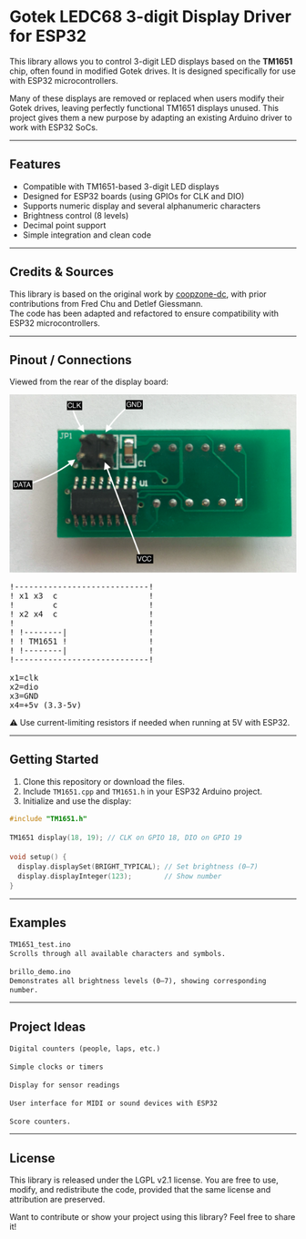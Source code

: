 # Gotek LEDC68 3-digit Display Driver for ESP32

This library allows you to control 3-digit LED displays based on the **TM1651** chip, often found in modified Gotek drives. It is designed specifically for use with ESP32 microcontrollers.

Many of these displays are removed or replaced when users modify their Gotek drives, leaving perfectly functional TM1651 displays unused. This project gives them a new purpose by adapting an existing Arduino driver to work with ESP32 SoCs.

---

## Features

- Compatible with TM1651-based 3-digit LED displays
- Designed for ESP32 boards (using GPIOs for CLK and DIO)
- Supports numeric display and several alphanumeric characters
- Brightness control (8 levels)
- Decimal point support
- Simple integration and clean code

---

## Credits & Sources

This library is based on the original work by [coopzone-dc](https://github.com/coopzone-dc/GotekLEDC68), with prior contributions from Fred Chu and Detlef Giessmann.  
The code has been adapted and refactored to ensure compatibility with ESP32 microcontrollers.

---

## Pinout / Connections

Viewed from the rear of the display board:

<a target="_blank" rel="noopener noreferrer" href="https://github.com/enkonsierto/GotekLEDC68-ESP32/blob/main/docs/LEDC68-pin.png"><img src="https://github.com/enkonsierto/GotekLEDC68-ESP32/blob/main/docs/LEDC68-pin.png" alt="LEDC68 Pinout" style="max-width: 100%;"></a>
<pre>
!----------------------------!
! x1 x3  c                   !
!        c                   !
! x2 x4  c                   !
!                            !
! !--------|                 !
! ! TM1651 !                 !
! !--------|                 !
!----------------------------!

x1=clk
x2=dio
x3=GND
x4=+5v (3.3-5v)
</pre>
⚠️ Use current-limiting resistors if needed when running at 5V with ESP32.

---

## Getting Started

1. Clone this repository or download the files.
2. Include `TM1651.cpp` and `TM1651.h` in your ESP32 Arduino project.
3. Initialize and use the display:

```cpp
#include "TM1651.h"

TM1651 display(18, 19); // CLK on GPIO 18, DIO on GPIO 19

void setup() {
  display.displaySet(BRIGHT_TYPICAL); // Set brightness (0–7)
  display.displayInteger(123);        // Show number
}
```

---

## Examples

    TM1651_test.ino
    Scrolls through all available characters and symbols.

    brillo_demo.ino
    Demonstrates all brightness levels (0–7), showing corresponding number.

---

## Project Ideas

    Digital counters (people, laps, etc.)

    Simple clocks or timers

    Display for sensor readings

    User interface for MIDI or sound devices with ESP32

    Score counters.

---

## License

This library is released under the LGPL v2.1 license.
You are free to use, modify, and redistribute the code, provided that the same license and attribution are preserved.

Want to contribute or show your project using this library? Feel free to share it!
